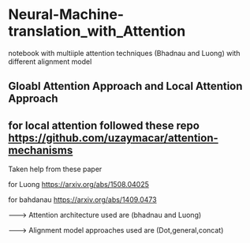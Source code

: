 # Neural-Machine-translation_with_Attention
 notebook with multiiple attention techniques (Bhadnau and Luong) with different alignment model

## Gloabl Attention Approach and Local Attention Approach
## for local attention followed these repo https://github.com/uzaymacar/attention-mechanisms

Taken help from these paper


for Luong https://arxiv.org/abs/1508.04025


for bahdanau https://arxiv.org/abs/1409.0473



---> Attention architecture used are (bhadnau and Luong)


---> Alignment model approaches used are (Dot,general,concat)
